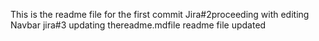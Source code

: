 This is the readme file for the first commit
Jira#2proceeding with editing Navbar
jira#3 updating thereadme.mdfile
readme file updated
